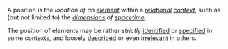 A position is the *location of an [element](https://github.com/gcassel/Modular-Organization-Terminology/blob/master/terms/element.md)* within a *[relational](https://github.com/gcassel/Modular-Organization-Terminology/blob/master/terms/relationship.md) [context](https://github.com/gcassel/Modular-Organization-Terminology/blob/master/terms/context.md)*, such as (but not limited to) the *[dimensions](https://github.com/gcassel/Modular-Organization-Terminology/blob/master/terms/dimension.md) of [spacetime](https://github.com/gcassel/Modular-Organization-Terminology/blob/master/terms/spacetime.md)*. 

The position of elements may be rather *strictly* [identified](https://github.com/gcassel/Modular-Organization-Terminology/blob/master/terms/identify.md) or [specified](https://github.com/gcassel/Modular-Organization-Terminology/blob/master/terms/specification.md) in some contexts, and loosely [described](https://github.com/gcassel/Modular-Organization-Terminology/blob/master/terms/description.md) or even ir[relevant](https://github.com/gcassel/Modular-Organization-Terminology/blob/master/terms/relevance.md) in others. 
